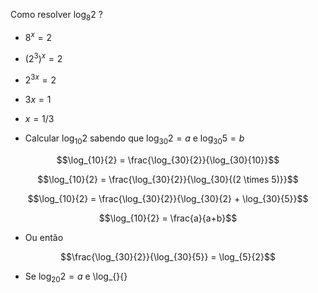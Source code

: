 Como resolver $\log_{8}{2}$ ?
  - $8^x = 2$
  - $(2^3)^x = 2$
  - $2^{3x} = 2$
  - $3x = 1$
  - $x = 1/3$

- Calcular $\log_{10}{2}$ sabendo que $\log_{30}{2} = a$ e $\log_{30}{5} = b$

$$\log_{10}{2} = \frac{\log_{30}{2}}{\log_{30}{10}}$$

$$\log_{10}{2} = \frac{\log_{30}{2}}{\log_{30}{(2 \times 5)}}$$

$$\log_{10}{2} = \frac{\log_{30}{2}}{\log_{30}{2} + \log_{30}{5}}$$

$$\log_{10}{2} = \frac{a}{a+b}$$

- Ou então

$$\frac{\log_{30}{2}}{\log_{30}{5}} = \log_{5}{2}$$

- Se $\log_{20}{2} = a$ e \log_{}{}